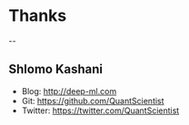# Thanks
--
## Shlomo Kashani
- Blog: http://deep-ml.com
- Git: https://github.com/QuantScientist
- Twitter: https://twitter.com/QuantScientist
